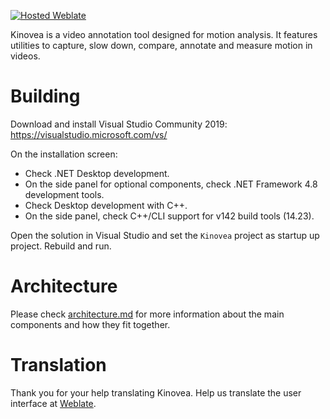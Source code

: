 [![Hosted Weblate](https://hosted.weblate.org/widgets/kinovea/-/svg-badge.svg)](https://hosted.weblate.org/engage/kinovea/)

Kinovea is a video annotation tool designed for motion analysis. It features utilities to capture, slow down, compare, annotate and measure motion in videos.


# Building

Download and install Visual Studio Community 2019: https://visualstudio.microsoft.com/vs/

On the installation screen: 
- Check .NET Desktop development.
- On the side panel for optional components, check .NET Framework 4.8 development tools.
- Check Desktop development with C++.
- On the side panel, check C++/CLI support for v142 build tools (14.23).
    
Open the solution in Visual Studio and set the `Kinovea` project as startup up project. Rebuild and run.

# Architecture

Please check [architecture.md](architecture.md) for more information about the main components and how they fit together. 

# Translation 

Thank you for your help translating Kinovea. Help us translate the user interface at [Weblate](https://hosted.weblate.org/engage/kinovea/).

